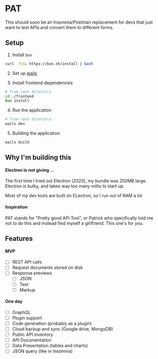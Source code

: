 # PAT

This should soon be an Insomnia/Postman replacement for devs that just want to test APIs and convert them to different forms.

## Setup

1. Install `bun`

```sh
curl -fsSL https://bun.sh/install | bash
```

2. Set up [wails](https://wails.io/docs/gettingstarted/installation)

3. Install frontend dependencies

```sh
# from root directory
cd ./frontend
bun install
```

4. Run the application

```sh
# from root directory
wails dev
```

5. Building the application

```sh
wails build
```

## Why I'm building this

#### Electron is not giving ...

The first time I tried out Electron (2020), my bundle was 250MB large. Electron is bulky, and takes way too many millis to start up.

Most of my dev tools are built on ELectron, so I run out of RAM a lot

#### Inspiration

PAT stands for "Pretty good API Tool", or Patrick who specifically told me not to do this and instead find myself a girlfriend. This one's for you.

## Features

#### MVP

- [ ] REST API calls
- [ ] Request documents stored on disk
- [ ] Response previews
  - [ ] JSON
  - [ ] Text
  - [ ] Markup

#### One day

- [ ] GraphQL
- [ ] Plugin support
- [ ] Code generation (probably as a plugin)
- [ ] Cloud backup and sync (Google drive, MongoDB)
- [ ] Public API inventory
- [ ] API Documentation
- [ ] Data Presentation (tables and charts)
- [ ] JSON query (like in Insomnia)
